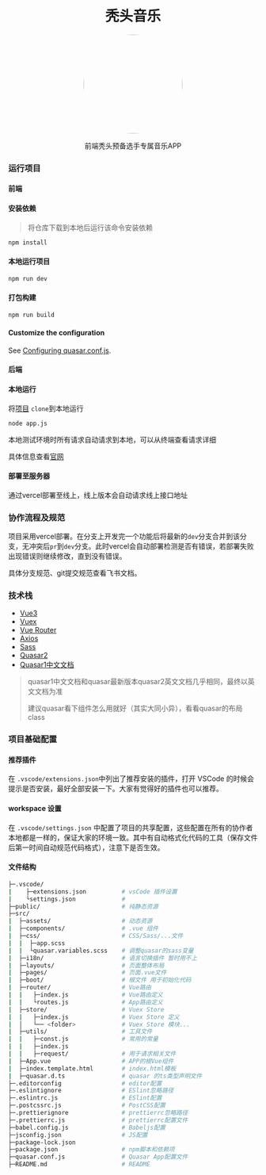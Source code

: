 <h1 align="center" >秃头音乐</h1>

<p align="center"><img width="200" style="border-radius:50%" src="https://cdn.jsdelivr.net/gh/jamond-x/public-resources/Avatar/0f3343128279fc902d6ffd30121bd400_hd.jpg"></img></p>

<p align="center" >前端秃头预备选手专属音乐APP</p>

### 运行项目

#### 前端

#### 安装依赖

> 将仓库下载到本地后运行该命令安装依赖

```bash
npm install
```

#### 本地运行项目
```bash
npm run dev
```

#### 打包构建
```bash
npm run build
```

#### Customize the configuration
See [Configuring quasar.conf.js](https://quasar.dev/quasar-cli/quasar-conf-js).

#### 后端

#### 本地运行

将[项目](https://github.com/Binaryify/NeteaseCloudMusicApi) `clone`到本地运行

```bash	
node app.js
```

本地测试环境时所有请求自动请求到本地，可以从终端查看请求详细

具体信息查看[官网](https://neteasecloudmusicapi.vercel.app/#/)

#### 部署至服务器

通过vercel部署至线上，线上版本会自动请求线上接口地址

### 协作流程及规范

项目采用vercel部署。在分支上开发完一个功能后将最新的`dev`分支合并到该分支，无冲突后`pr`到`dev`分支。此时vercel会自动部署检测是否有错误，若部署失败出现错误则继续修改，直到没有错误。

具体分支规范、git提交规范查看飞书文档。

### 技术栈

- [Vue3](https://v3.cn.vuejs.org/guide/introduction.html)
- [Vuex](https://next.vuex.vuejs.org/zh/index.html)
- [Vue Router](https://next.router.vuejs.org/zh/index.html)
- [Axios](http://www.axios-js.com/)
- [Sass](https://www.sass.hk/guide/)
- [Quasar2](https://quasar.dev/vue-components/ajax-bar)
- [Quasar1中文文档](http://www.quasarchs.com/)

> quasar1中文文档和quasar最新版本quasar2英文文档几乎相同，最终以英文文档为准
>
> 建议quasar看下组件怎么用就好（其实大同小异），看看quasar的布局class
>



### 项目基础配置

#### 推荐插件

在 `.vscode/extensions.json`中列出了推荐安装的插件，打开 VSCode 的时候会提示是否安装，最好全部安装一下。大家有觉得好的插件也可以推荐。

#### workspace 设置

在 `.vscode/settings.json` 中配置了项目的共享配置，这些配置在所有的协作者本地都是一样的，保证大家的环境一致。其中有自动格式化代码的工具（保存文件后第一时间自动规范代码格式），注意下是否生效。

#### 文件结构

```bash
├─.vscode/
|    ├─extensions.json          # vsCode 插件设置
|    └settings.json             #
├─public/                       # 纯静态资源
├─src/
|  ├─assets/                    # 动态资源
|  ├─components/                # .vue 组件
|  ├─css/                       # CSS/Sass/...文件
|  |  ├─app.scss
|  |  └quasar.variables.scss    # 调整quasar的sass变量
|  ├─i18n/                      # 语言切换插件 暂时用不上
|  ├─layouts/                   # 页面整体布局
|  ├─pages/                     # 页面.vue文件
|  ├─boot/                      # 根文件 用于初始化代码
|  ├─router/                    # Vue路由
|  |   ├─index.js               # Vue路由定义
|  |   └routes.js               # App路由定义
|  ├─store/                     # Vuex Store
|  |   ├─index.js               # Vuex Store 定义
|  │   └── <folder>             # Vuex Store 模块...
|  ├─utils/                     # 工具文件
|  |   ├─const.js               # 常用的常量
|  |   ├─index.js
|  |   ├─request/               # 用于请求相关文件
|  ├─App.vue                    # APP的根Vue组件
|  ├─index.template.html        # index.html模板
|  ├─quasar.d.ts                # quasar 的ts类型声明文件
├─.editorconfig                 # editor配置
├─.eslintignore                 # ESlint忽略路径
├─.eslintrc.js                  # ESlint配置
├─.postcssrc.js                 # PostCSS配置
├─.prettierignore               # prettierrc忽略路径
├─.prettierrc.js                # prettierrc配置文件
├─babel.config.js               # Babeljs配置
├─jsconfig.json                 # JS配置
├─package-lock.json
├─package.json                  # npm脚本和依赖项
├─quasar.conf.js                # Quasar App配置文件
├─README.md                     # README
```



